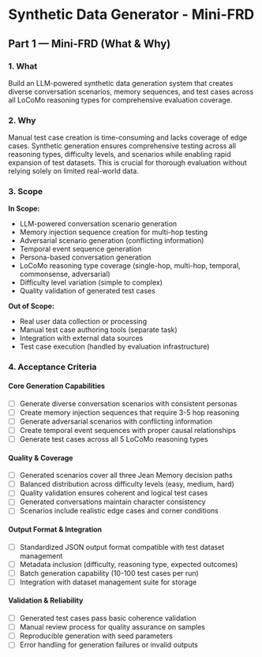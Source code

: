 # Synthetic Data Generator - Mini-FRD

## **Part 1 — Mini-FRD (What & Why)**

### 1. **What**
Build an LLM-powered synthetic data generation system that creates diverse conversation scenarios, memory sequences, and test cases across all LoCoMo reasoning types for comprehensive evaluation coverage.

### 2. **Why**
Manual test case creation is time-consuming and lacks coverage of edge cases. Synthetic generation ensures comprehensive testing across all reasoning types, difficulty levels, and scenarios while enabling rapid expansion of test datasets. This is crucial for thorough evaluation without relying solely on limited real-world data.

### 3. **Scope**

**In Scope:**
- LLM-powered conversation scenario generation
- Memory injection sequence creation for multi-hop testing
- Adversarial scenario generation (conflicting information)
- Temporal event sequence generation
- Persona-based conversation generation
- LoCoMo reasoning type coverage (single-hop, multi-hop, temporal, commonsense, adversarial)
- Difficulty level variation (simple to complex)
- Quality validation of generated test cases

**Out of Scope:**
- Real user data collection or processing
- Manual test case authoring tools (separate task)
- Integration with external data sources
- Test case execution (handled by evaluation infrastructure)

### 4. **Acceptance Criteria**

#### Core Generation Capabilities
- [ ] Generate diverse conversation scenarios with consistent personas
- [ ] Create memory injection sequences that require 3-5 hop reasoning
- [ ] Generate adversarial scenarios with conflicting information
- [ ] Create temporal event sequences with proper causal relationships
- [ ] Generate test cases across all 5 LoCoMo reasoning types

#### Quality & Coverage
- [ ] Generated scenarios cover all three Jean Memory decision paths
- [ ] Balanced distribution across difficulty levels (easy, medium, hard)
- [ ] Quality validation ensures coherent and logical test cases
- [ ] Generated conversations maintain character consistency
- [ ] Scenarios include realistic edge cases and corner conditions

#### Output Format & Integration
- [ ] Standardized JSON output format compatible with test dataset management
- [ ] Metadata inclusion (difficulty, reasoning type, expected outcomes)
- [ ] Batch generation capability (10-100 test cases per run)
- [ ] Integration with dataset management suite for storage

#### Validation & Reliability
- [ ] Generated test cases pass basic coherence validation
- [ ] Manual review process for quality assurance on samples
- [ ] Reproducible generation with seed parameters
- [ ] Error handling for generation failures or invalid outputs